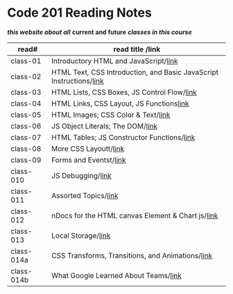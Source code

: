 # Code 201 Reading Notes

***this website about all*** **current and future** ***classes in this course***

read#| read title /link|
-----|------------|
class-01|Introductory HTML and JavaScript/[link](https://esraaamal.github.io/reading-notes/class-01.md)|
class-02|HTML Text, CSS Introduction, and Basic JavaScript Instructions/[link]()|
class-03|HTML Lists, CSS Boxes, JS Control Flow/[link]()|
class-04|HTML Links, CSS Layout, JS Functions[link]()|
class-05|HTML Images; CSS Color & Text/[link]()|
class-06|JS Object Literals; The DOM/[link]()|
class-07|HTML Tables; JS Constructor Functions/[link]()|
class-08|More CSS Layoutt/[link]()|
class-09|Forms and Eventst/[link]()|
class-010|JS Debugging/[link]()|
class-011|Assorted Topics/[link]()|
class-012|nDocs for the HTML canvas Element & Chart js/[link]()|
class-013|Local Storage/[link]()|
class-014a|CSS Transforms, Transitions, and Animations/[link]()|
class-014b|What Google Learned About Teams/[link](#)



